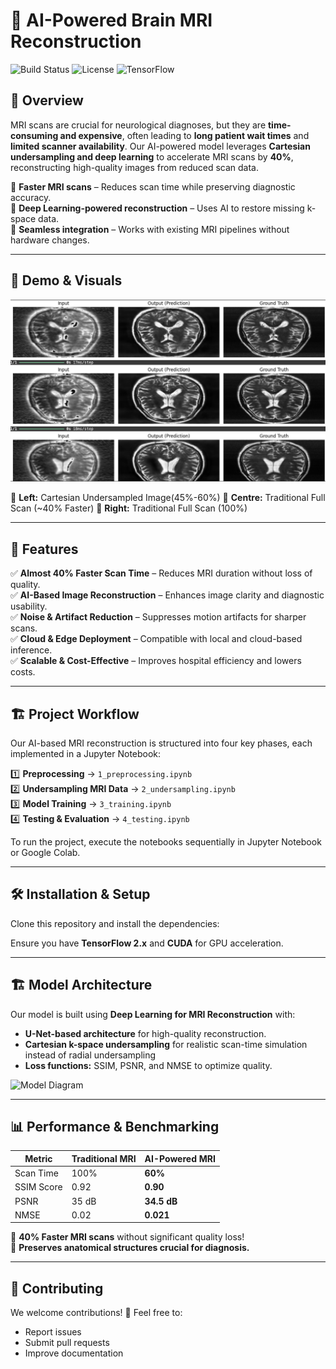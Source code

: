# 🧠 AI-Powered Brain MRI Reconstruction

![Build Status](https://img.shields.io/badge/status-active-brightgreen) ![License](https://img.shields.io/badge/license-MIT-blue) ![TensorFlow](https://img.shields.io/badge/TensorFlow-2.x-orange)

## 🚀 Overview
MRI scans are crucial for neurological diagnoses, but they are **time-consuming and expensive**, often leading to **long patient wait times** and **limited scanner availability**. Our AI-powered model leverages **Cartesian undersampling and deep learning** to accelerate MRI scans by **40%**, reconstructing high-quality images from reduced scan data. 

🔹 **Faster MRI scans** – Reduces scan time while preserving diagnostic accuracy.  
🔹 **Deep Learning-powered reconstruction** – Uses AI to restore missing k-space data.  
🔹 **Seamless integration** – Works with existing MRI pipelines without hardware changes.  

---

## 🎥 Demo & Visuals
<p align="center">
    <img src="assets/images/Testing.png" width="600">
</p>

📌 **Left:** Cartesian Undersampled Image(45%-60%)
📌 **Centre:** Traditional Full Scan (~40% Faster)
📌 **Right:** Traditional Full Scan (100%)

---

## 🌟 Features
✅ **Almost 40% Faster Scan Time** – Reduces MRI duration without loss of quality.  
✅ **AI-Based Image Reconstruction** – Enhances image clarity and diagnostic usability.  
✅ **Noise & Artifact Reduction** – Suppresses motion artifacts for sharper scans.  
✅ **Cloud & Edge Deployment** – Compatible with local and cloud-based inference.  
✅ **Scalable & Cost-Effective** – Improves hospital efficiency and lowers costs.  

---

## 🏗 Project Workflow
Our AI-based MRI reconstruction is structured into four key phases, each implemented in a Jupyter Notebook:

1️⃣ **Preprocessing** → `1_preprocessing.ipynb`  
2️⃣ **Undersampling MRI Data** → `2_undersampling.ipynb`  
3️⃣ **Model Training** → `3_training.ipynb`  
4️⃣ **Testing & Evaluation** → `4_testing.ipynb`  

To run the project, execute the notebooks sequentially in Jupyter Notebook or Google Colab.

---

## 🛠 Installation & Setup
Clone this repository and install the dependencies:

Ensure you have **TensorFlow 2.x** and **CUDA** for GPU acceleration.


---

## 🏗 Model Architecture
Our model is built using **Deep Learning for MRI Reconstruction** with:

- **U-Net-based architecture** for high-quality reconstruction.
- **Cartesian k-space undersampling** for realistic scan-time simulation instead of radial undersampling
- **Loss functions:** SSIM, PSNR, and NMSE to optimize quality.

![Model Diagram](https://your-diagram-link.com)

---

## 📊 Performance & Benchmarking
| Metric        | Traditional MRI | AI-Powered MRI |
|--------------|----------------|----------------|
| Scan Time    | 100%           | **60%**        |
| SSIM Score   | 0.92           | **0.90**       |
| PSNR         | 35 dB          | **34.5 dB**    |
| NMSE         | 0.02           | **0.021**      |

🔹 **40% Faster MRI scans** without significant quality loss!  
🔹 **Preserves anatomical structures crucial for diagnosis.**  

---

## 🤝 Contributing
We welcome contributions! 🚀 Feel free to:
- Report issues
- Submit pull requests
- Improve documentation
